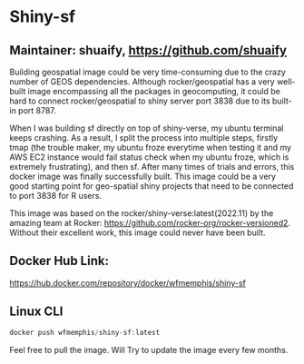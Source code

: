 # Shiny-sf
## Maintainer: shuaify, https://github.com/shuaify

Building geospatial image could be very time-consuming due to the crazy number of GEOS dependencies. Although rocker/geospatial has a very well-built image encompassing all the packages in geocomputing, it could be hard to connect rocker/geospatial to shiny server port 3838 due to its built-in port 8787.

When I was building sf directly on top of shiny-verse, my ubuntu terminal keeps crashing. As a result, I split the process into multiple steps, firstly tmap (the trouble maker, my ubuntu froze everytime when testing it and my AWS EC2 instance would fail status check when my ubuntu froze, which is extremely frustrating), and then sf. After many times of trials and errors, this docker image was finally successfully built. This image could be a very good starting point for geo-spatial shiny projects that need to be connected to port 3838 for R users.

This image was based on the rocker/shiny-verse:latest(2022.11) by the amazing team at Rocker: https://github.com/rocker-org/rocker-versioned2. Without their excellent work, this image could never have been built.

## Docker Hub Link: 

https://hub.docker.com/repository/docker/wfmemphis/shiny-sf

## Linux CLI

```r
docker push wfmemphis/shiny-sf:latest
```

Feel free to pull the image. Will Try to update the image every few months.

